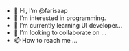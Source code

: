 - 👋 Hi, I’m @farisaap
- 👀 I’m interested in programming.
- 🌱 I’m currently learning UI developer...
- 💞️ I’m looking to collaborate on ...
- 📫 How to reach me ...

<!---
farisaap/farisaap is a ✨ special ✨ repository because its `README.md` (this file) appears on your GitHub profile.
You can click the Preview link to take a look at your changes.
--->
